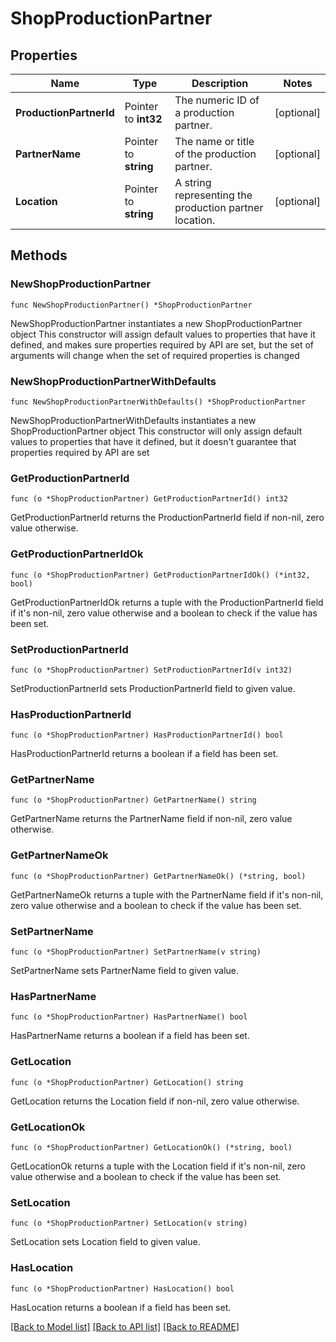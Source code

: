 # ShopProductionPartner

## Properties

Name | Type | Description | Notes
------------ | ------------- | ------------- | -------------
**ProductionPartnerId** | Pointer to **int32** | The numeric ID of a production partner. | [optional] 
**PartnerName** | Pointer to **string** | The name or title of the production partner. | [optional] 
**Location** | Pointer to **string** | A string representing the production partner location. | [optional] 

## Methods

### NewShopProductionPartner

`func NewShopProductionPartner() *ShopProductionPartner`

NewShopProductionPartner instantiates a new ShopProductionPartner object
This constructor will assign default values to properties that have it defined,
and makes sure properties required by API are set, but the set of arguments
will change when the set of required properties is changed

### NewShopProductionPartnerWithDefaults

`func NewShopProductionPartnerWithDefaults() *ShopProductionPartner`

NewShopProductionPartnerWithDefaults instantiates a new ShopProductionPartner object
This constructor will only assign default values to properties that have it defined,
but it doesn't guarantee that properties required by API are set

### GetProductionPartnerId

`func (o *ShopProductionPartner) GetProductionPartnerId() int32`

GetProductionPartnerId returns the ProductionPartnerId field if non-nil, zero value otherwise.

### GetProductionPartnerIdOk

`func (o *ShopProductionPartner) GetProductionPartnerIdOk() (*int32, bool)`

GetProductionPartnerIdOk returns a tuple with the ProductionPartnerId field if it's non-nil, zero value otherwise
and a boolean to check if the value has been set.

### SetProductionPartnerId

`func (o *ShopProductionPartner) SetProductionPartnerId(v int32)`

SetProductionPartnerId sets ProductionPartnerId field to given value.

### HasProductionPartnerId

`func (o *ShopProductionPartner) HasProductionPartnerId() bool`

HasProductionPartnerId returns a boolean if a field has been set.

### GetPartnerName

`func (o *ShopProductionPartner) GetPartnerName() string`

GetPartnerName returns the PartnerName field if non-nil, zero value otherwise.

### GetPartnerNameOk

`func (o *ShopProductionPartner) GetPartnerNameOk() (*string, bool)`

GetPartnerNameOk returns a tuple with the PartnerName field if it's non-nil, zero value otherwise
and a boolean to check if the value has been set.

### SetPartnerName

`func (o *ShopProductionPartner) SetPartnerName(v string)`

SetPartnerName sets PartnerName field to given value.

### HasPartnerName

`func (o *ShopProductionPartner) HasPartnerName() bool`

HasPartnerName returns a boolean if a field has been set.

### GetLocation

`func (o *ShopProductionPartner) GetLocation() string`

GetLocation returns the Location field if non-nil, zero value otherwise.

### GetLocationOk

`func (o *ShopProductionPartner) GetLocationOk() (*string, bool)`

GetLocationOk returns a tuple with the Location field if it's non-nil, zero value otherwise
and a boolean to check if the value has been set.

### SetLocation

`func (o *ShopProductionPartner) SetLocation(v string)`

SetLocation sets Location field to given value.

### HasLocation

`func (o *ShopProductionPartner) HasLocation() bool`

HasLocation returns a boolean if a field has been set.


[[Back to Model list]](../README.md#documentation-for-models) [[Back to API list]](../README.md#documentation-for-api-endpoints) [[Back to README]](../README.md)


